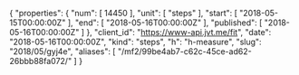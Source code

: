 {
  "properties": {
    "num": [
      14450
    ],
    "unit": [
      "steps"
    ],
    "start": [
      "2018-05-15T00:00:00Z"
    ],
    "end": [
      "2018-05-16T00:00:00Z"
    ],
    "published": [
      "2018-05-16T00:00:00Z"
    ]
  },
  "client_id": "https://www-api.jvt.me/fit",
  "date": "2018-05-16T00:00:00Z",
  "kind": "steps",
  "h": "h-measure",
  "slug": "2018/05/gyj4e",
  "aliases": [
    "/mf2/99be4ab7-c62c-45ce-ad62-26bbb88fa072/"
  ]
}
